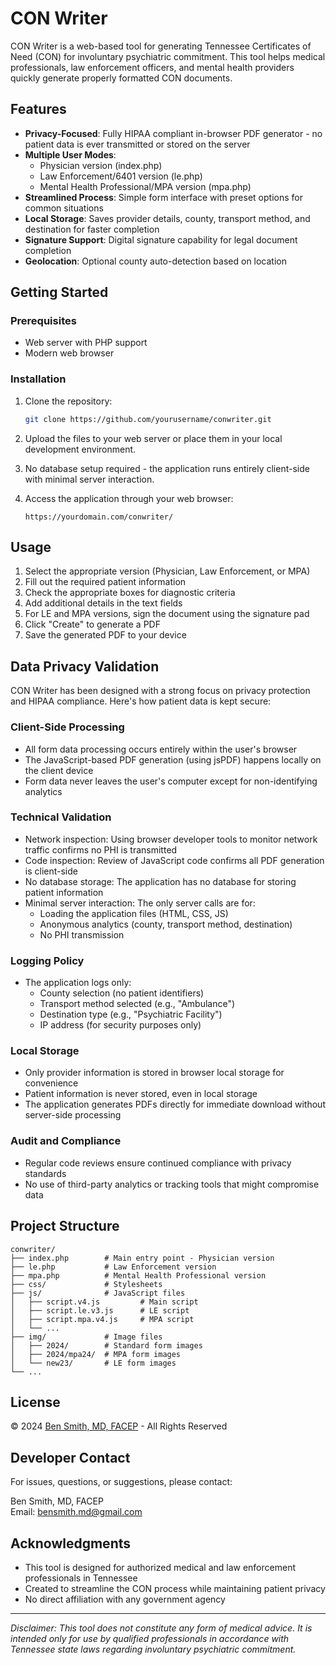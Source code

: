 # CON Writer

CON Writer is a web-based tool for generating Tennessee Certificates of Need (CON) for involuntary psychiatric commitment. This tool helps medical professionals, law enforcement officers, and mental health providers quickly generate properly formatted CON documents.

## Features

- **Privacy-Focused**: Fully HIPAA compliant in-browser PDF generator - no patient data is ever transmitted or stored on the server
- **Multiple User Modes**:
  - Physician version (index.php)
  - Law Enforcement/6401 version (le.php)
  - Mental Health Professional/MPA version (mpa.php)
- **Streamlined Process**: Simple form interface with preset options for common situations
- **Local Storage**: Saves provider details, county, transport method, and destination for faster completion
- **Signature Support**: Digital signature capability for legal document completion
- **Geolocation**: Optional county auto-detection based on location

## Getting Started

### Prerequisites

- Web server with PHP support
- Modern web browser

### Installation

1. Clone the repository:
   ```bash
   git clone https://github.com/yourusername/conwriter.git
   ```

2. Upload the files to your web server or place them in your local development environment.

3. No database setup required - the application runs entirely client-side with minimal server interaction.

4. Access the application through your web browser:
   ```
   https://yourdomain.com/conwriter/
   ```

## Usage

1. Select the appropriate version (Physician, Law Enforcement, or MPA)
2. Fill out the required patient information
3. Check the appropriate boxes for diagnostic criteria
4. Add additional details in the text fields
5. For LE and MPA versions, sign the document using the signature pad
6. Click "Create" to generate a PDF
7. Save the generated PDF to your device

## Data Privacy Validation

CON Writer has been designed with a strong focus on privacy protection and HIPAA compliance. Here's how patient data is kept secure:

### Client-Side Processing
- All form data processing occurs entirely within the user's browser
- The JavaScript-based PDF generation (using jsPDF) happens locally on the client device
- Form data never leaves the user's computer except for non-identifying analytics

### Technical Validation
- Network inspection: Using browser developer tools to monitor network traffic confirms no PHI is transmitted
- Code inspection: Review of JavaScript code confirms all PDF generation is client-side
- No database storage: The application has no database for storing patient information
- Minimal server interaction: The only server calls are for:
  - Loading the application files (HTML, CSS, JS)
  - Anonymous analytics (county, transport method, destination)
  - No PHI transmission

### Logging Policy
- The application logs only:
  - County selection (no patient identifiers)
  - Transport method selected (e.g., "Ambulance")
  - Destination type (e.g., "Psychiatric Facility")
  - IP address (for security purposes only)

### Local Storage
- Only provider information is stored in browser local storage for convenience
- Patient information is never stored, even in local storage
- The application generates PDFs directly for immediate download without server-side processing

### Audit and Compliance
- Regular code reviews ensure continued compliance with privacy standards
- No use of third-party analytics or tracking tools that might compromise data

## Project Structure

```
conwriter/
├── index.php        # Main entry point - Physician version
├── le.php           # Law Enforcement version
├── mpa.php          # Mental Health Professional version
├── css/             # Stylesheets
├── js/              # JavaScript files
│   ├── script.v4.js         # Main script
│   ├── script.le.v3.js      # LE script
│   ├── script.mpa.v4.js     # MPA script
│   └── ...
├── img/             # Image files
│   ├── 2024/        # Standard form images
│   ├── 2024/mpa24/  # MPA form images
│   └── new23/       # LE form images
└── ...
```

## License

© 2024 [Ben Smith, MD, FACEP](mailto:bensmith.md@gmail.com) - All Rights Reserved

## Developer Contact

For issues, questions, or suggestions, please contact:

Ben Smith, MD, FACEP  
Email: [bensmith.md@gmail.com](mailto:bensmith.md@gmail.com)

## Acknowledgments

- This tool is designed for authorized medical and law enforcement professionals in Tennessee
- Created to streamline the CON process while maintaining patient privacy
- No direct affiliation with any government agency

---

*Disclaimer: This tool does not constitute any form of medical advice. It is intended only for use by qualified professionals in accordance with Tennessee state laws regarding involuntary psychiatric commitment.*

